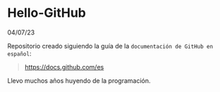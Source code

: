 # Hello-GitHub

04/07/23

Repositorio creado siguiendo la guía de la `documentación de GitHub en español`:
> https://docs.github.com/es

Llevo muchos años huyendo de la programación.
